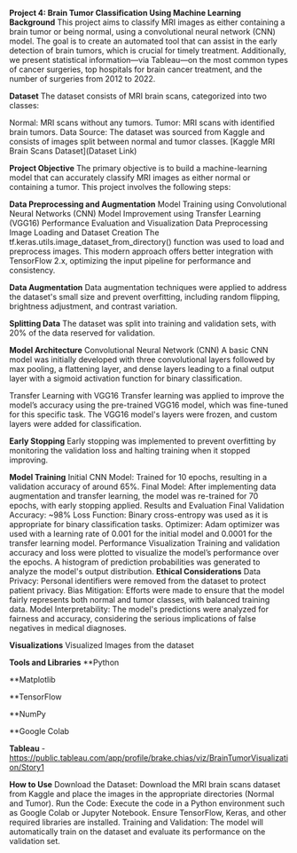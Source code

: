 **Project 4: Brain Tumor Classification Using Machine Learning**
**Background**
This project aims to classify MRI images as either containing a brain tumor or being normal, using a convolutional neural network (CNN) model. The goal is to create an automated tool that can assist in the early detection of brain tumors, which is crucial for timely treatment. Additionally, we present statistical information—via Tableau—on the most common types of cancer surgeries, top hospitals for brain cancer treatment, and the number of surgeries from 2012 to 2022.

**Dataset**
The dataset consists of MRI brain scans, categorized into two classes:

Normal: MRI scans without any tumors.
Tumor: MRI scans with identified brain tumors.
Data Source: The dataset was sourced from Kaggle and consists of images split between normal and tumor classes.
[Kaggle MRI Brain Scans Dataset](Dataset Link)

**Project Objective**
The primary objective is to build a machine-learning model that can accurately classify MRI images as either normal or containing a tumor. This project involves the following steps:

**Data Preprocessing and Augmentation**
Model Training using Convolutional Neural Networks (CNN)
Model Improvement using Transfer Learning (VGG16)
Performance Evaluation and Visualization
Data Preprocessing
Image Loading and Dataset Creation
The tf.keras.utils.image_dataset_from_directory() function was used to load and preprocess images. This modern approach offers better integration with TensorFlow 2.x, optimizing the input pipeline for performance and consistency.

**Data Augmentation**
Data augmentation techniques were applied to address the dataset's small size and prevent overfitting, including random flipping, brightness adjustment, and contrast variation.

**Splitting Data**
The dataset was split into training and validation sets, with 20% of the data reserved for validation.

**Model Architecture**
Convolutional Neural Network (CNN)
A basic CNN model was initially developed with three convolutional layers followed by max pooling, a flattening layer, and dense layers leading to a final output layer with a sigmoid activation function for binary classification.

Transfer Learning with VGG16
Transfer learning was applied to improve the model’s accuracy using the pre-trained VGG16 model, which was fine-tuned for this specific task. The VGG16 model's layers were frozen, and custom layers were added for classification.

**Early Stopping**
Early stopping was implemented to prevent overfitting by monitoring the validation loss and halting training when it stopped improving.

**Model Training**
Initial CNN Model: Trained for 10 epochs, resulting in a validation accuracy of around 65%.
Final Model: After implementing data augmentation and transfer learning, the model was re-trained for 70 epochs, with early stopping applied.
Results and Evaluation
Final Validation Accuracy: ~98%
Loss Function: Binary cross-entropy was used as it is appropriate for binary classification tasks.
Optimizer: Adam optimizer was used with a learning rate of 0.001 for the initial model and 0.0001 for the transfer learning model.
Performance Visualization
Training and validation accuracy and loss were plotted to visualize the model’s performance over the epochs.
A histogram of prediction probabilities was generated to analyze the model's output distribution.
**Ethical Considerations**
Data Privacy: Personal identifiers were removed from the dataset to protect patient privacy.
Bias Mitigation: Efforts were made to ensure that the model fairly represents both normal and tumor classes, with balanced training data.
Model Interpretability: The model's predictions were analyzed for fairness and accuracy, considering the serious implications of false negatives in medical diagnoses.

**Visualizations**
Visualized Images from the dataset

**Tools and Libraries**
**Python

**Matplotlib

**TensorFlow

**NumPy

**Google Colab

**Tableau** - https://public.tableau.com/app/profile/brake.chias/viz/BrainTumorVisualization/Story1

**How to Use**
Download the Dataset: Download the MRI brain scans dataset from Kaggle and place the images in the appropriate directories (Normal and Tumor).
Run the Code: Execute the code in a Python environment such as Google Colab or Jupyter Notebook. Ensure TensorFlow, Keras, and other required libraries are installed.
Training and Validation: The model will automatically train on the dataset and evaluate its performance on the validation set.

